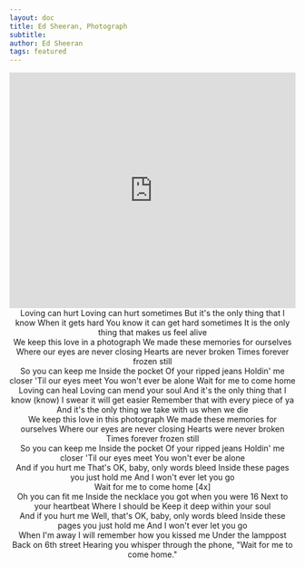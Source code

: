 ```yaml
---
layout: doc
title: Ed Sheeran, Photograph
subtitle: 
author: Ed Sheeran
tags: featured
---
```


<iframe width="100%" height="415" src="https://www.youtube.com/embed/nSDgHBxUbVQ" frameborder="0" allow="autoplay; encrypted-media" allowfullscreen></iframe>


<center>Loving can hurt
Loving can hurt sometimes
But it's the only thing that I know
When it gets hard
You know it can get hard sometimes
It is the only thing that makes us feel alive</center>

<center>We keep this love in a photograph
We made these memories for ourselves
Where our eyes are never closing
Hearts are never broken
Times forever frozen still
</center>

<center>So you can keep me
Inside the pocket
Of your ripped jeans
Holdin' me closer
'Til our eyes meet
You won't ever be alone
Wait for me to come home</center>

<center>Loving can heal
Loving can mend your soul
And it's the only thing that I know (know)
I swear it will get easier
Remember that with every piece of ya
And it's the only thing we take with us when we die</center>

<center>We keep this love in this photograph
We made these memories for ourselves
Where our eyes are never closing
Hearts were never broken
Times forever frozen still</center>

<center>So you can keep me
Inside the pocket
Of your ripped jeans
Holdin' me closer
'Til our eyes meet
You won't ever be alone</center>

<center>And if you hurt me
That's OK, baby, only words bleed
Inside these pages you just hold me
And I won't ever let you go</center>

<center>Wait for me to come home [4x]</center>

<center>Oh you can fit me
Inside the necklace you got when you were 16
Next to your heartbeat
Where I should be
Keep it deep within your soul</center>

<center>And if you hurt me
Well, that's OK, baby, only words bleed
Inside these pages you just hold me
And I won't ever let you go</center>
<center>When I'm away
I will remember how you kissed me
Under the lamppost
Back on 6th street
Hearing you whisper through the phone,
"Wait for me to come home."</center>
<center></center>
<center></center>
<center></center>





